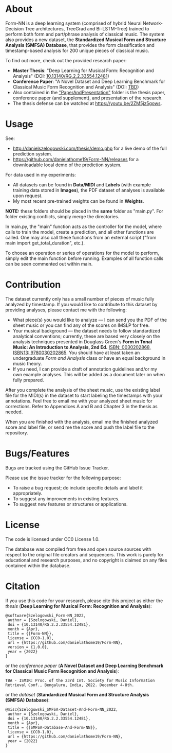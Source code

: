 # About
Form-NN is a deep learning system (comprised of hybrid Neural Network-Decision Tree architectures, TreeGrad and Bi-LSTM-Tree) trained to perform both form and part/phrase analysis of classical music. The system also provides a new dataset, the **Standardized Musical Form and Structure Analysis (SMFSA) Database**, that provides the form classification and timestamp-based analysis for 200 unique pieces of classical music.

To find out more, check out the provided research paper:
  * **Master Thesis**: "Deep Learning for Musical Form: Recognition and Analysis" (DOI: [10.13140/RG.2.2.33554.12481](http://doi.org/10.13140/RG.2.2.33554.12481)) 
  * **Conference Paper**: "A Novel Dataset and Deep Learning Benchmark for Classical Music Form Recognition and Analysis" (DOI: [TBD](#))
  * Also contained in the ["PaperAndPresentation"](https://github.com/danielathome19/Form-NN/tree/master/PaperAndPresentation) folder is the thesis paper, conference paper (and supplement), and presentation of the research.
  * The thesis defense can be watched at https://youtu.be/2ZM5jz5gows.

# Usage
See:
  * http://danielszelogowski.com/thesis/demo.php for a live demo of the full prediction system.
  * https://github.com/danielathome19/Form-NN/releases for a downloadable local demo of the prediction system.

For data used in my experiments:
  * All datasets can be found in **Data/MIDI** and **Labels** (with example training data stored in **Images**), the PDF dataset of analyses is available upon request.
  * My most recent pre-trained weights can be found in **Weights**.

**NOTE:** these folders should be placed in the **same** folder as "main.py". For folder existing conflicts, simply merge the directories.

In main.py, the "main" function acts as the controller for the model, where calls to train the model, create a prediction, and all other functions are called. One may also call these functions from an external script ("from main import get_total_duration", etc.).

To choose an operation or series of operations for the model to perform, simply edit the main function before running. Examples of all function calls can be seen commented out within main.

# Contribution
The dataset currently only has a small number of pieces of music fully analyzed by timestamp. If you would like to contribute to this dataset by providing analyses, please contact me with the following:
  * What piece(s) you would like to analyze — I can send you the PDF of the sheet music or you can find any of the scores on IMSLP for free.
  * Your musical background — the dataset needs to follow standardized analytical conventions; currently, these are based very closely on the analysis techniques presented in Douglass Green's **Form in Tonal Music: An Introduction to Analysis, 2nd Ed.** [ISBN: 0030202868, ISBN13: 9780030202865](https://www.thriftbooks.com/w/form-in-tonal-music-an-introduction-to-analysis_douglass-m-green/264527/item/527721/?mkwid=qmNYahkX%7cdc&pcrid=11558858230&pkw=&pmt=be&slid=&product=527721&plc=&pgrid=3970769304&ptaid=pla-1101002864651&utm_source=bing&utm_medium=cpc&utm_campaign=Bing+Shopping+%7c+Arts+&+Photography&utm_term=&utm_content=qmNYahkX%7cdc%7cpcrid%7c11558858230%7cpkw%7c%7cpmt%7cbe%7cproduct%7c527721%7cslid%7c%7cpgrid%7c3970769304%7cptaid%7cpla-1101002864651%7c&msclkid=bb79bd7f27dd11661d09dd7bdc3322e7#idiq=527721&edition=2332832). You should have at least taken an undergraduate *Form and Analysis* class or have an equal background in music theory.
  * If you need, I can provide a draft of annotation guidelines and/or my own example analyses. This will be added as a document later on when fully prepared.

After you complete the analysis of the sheet music, use the existing label file for the MIDI(s) in the dataset to start labeling the timestamps with your annotations. Feel free to email me with your analyzed sheet music for corrections. Refer to Appendices A and B and Chapter 3 in the thesis as needed.

When you are finished with the analysis, email me the finished analyzed score and label file, or send me the score and push the label file to the repository.

# Bugs/Features
Bugs are tracked using the GitHub Issue Tracker.

Please use the issue tracker for the following purpose:
  * To raise a bug request; do include specific details and label it appropriately.
  * To suggest any improvements in existing features.
  * To suggest new features or structures or applications.
  
# License
The code is licensed under CC0 License 1.0.

The database was compiled from free and open source sources with respect to the original file creators and sequencers. This work is purely for educational and research purposes, and no copyright is claimed on any files contained within the database.

# Citation
If you use this code for your research, please cite this project as either the *thesis* (**Deep Learning for Musical Form: Recognition and Analysis**):
```
@software{Szelogowski_Form-NN_2022,
 author = {Szelogowski, Daniel},
 doi = {10.13140/RG.2.2.33554.12481},
 month = {Apr},
 title = {{Form-NN}},
 license = {CC0-1.0},
 url = {https://github.com/danielathome19/Form-NN},
 version = {1.0.0},
 year = {2022}
}
```
or the *conference paper* (**A Novel Dataset and Deep Learning Benchmark for Classical Music Form Recognition and Analysis**):
```
TBA - ISMIR: Proc. of the 23rd Int. Society for Music Information Retrieval Conf., Bengaluru, India, 2022. December 4-8th.
```
or the *dataset* (**Standardized Musical Form and Structure Analysis (SMFSA) Database**):
```
@misc{Szelogowski_SMFSA-Dataset-And-Form-NN_2022,
 author = {Szelogowski, Daniel},
 doi = {10.13140/RG.2.2.33554.12481},
 month = {Apr},
 title = {{SMFSA-Database-And-Form-NN}},
 license = {CC0-1.0},
 url = {https://github.com/danielathome19/Form-NN},
 year = {2022}
}
```
